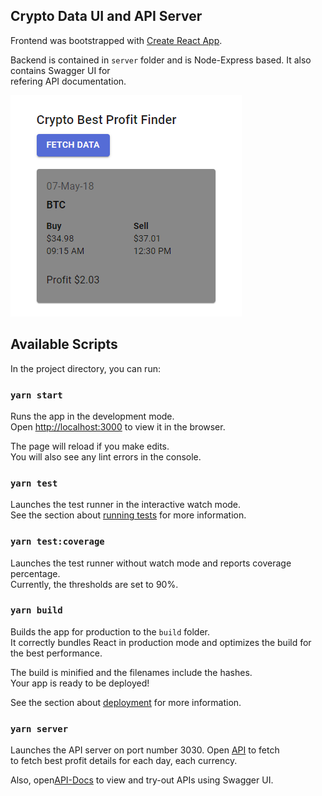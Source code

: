 ## Crypto Data UI and API Server

Frontend was bootstrapped with [Create React App](https://github.com/facebook/create-react-app).

Backend is contained in `server` folder and is Node-Express based. It also contains Swagger UI for <br/>
refering API documentation.

![UI screenshot](public/Screenshot.png)

## Available Scripts

In the project directory, you can run:

### `yarn start`

Runs the app in the development mode.<br />
Open [http://localhost:3000](http://localhost:3000) to view it in the browser.

The page will reload if you make edits.<br />
You will also see any lint errors in the console.

### `yarn test`

Launches the test runner in the interactive watch mode.<br />
See the section about [running tests](https://facebook.github.io/create-react-app/docs/running-tests) for more information.

### `yarn test:coverage`

Launches the test runner without watch mode and reports coverage percentage.<br />
Currently, the thresholds are set to 90%.

### `yarn build`

Builds the app for production to the `build` folder.<br />
It correctly bundles React in production mode and optimizes the build for the best performance.

The build is minified and the filenames include the hashes.<br />
Your app is ready to be deployed!

See the section about [deployment](https://facebook.github.io/create-react-app/docs/deployment) for more information.

### `yarn server`

Launches the API server on port number 3030. Open [API](http://localhost:3030/data/best) to fetch <br />
to fetch best profit details for each day, each currency.

Also, open[API-Docs](http://localhost:3030/api-docs) to view and try-out APIs using Swagger UI.


